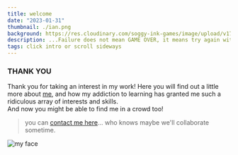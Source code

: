```yaml
---
title: welcome
date: "2023-01-31"
thumbnail: ./ian.png
background: https://res.cloudinary.com/soggy-ink-games/image/upload/v1709873090/intro-ian.png
description: ...Failure does not mean GAME OVER, it means try again with EXPERIENCE
tags: click intro or scroll sideways
---
```


### THANK YOU

Thank you for taking an interest in my work! Here you will find out a little more about [me](../about), and how my addiction to learning has granted me such a ridiculous array of interests and skills.
<br>
And now you might be able to find me in a crowd too!

> you can [contact me here](/contact)... who knows maybe we'll collaborate sometime.

![my face](https://res.cloudinary.com/soggy-ink-games/image/upload/v1675007417/portfolio/anai_gd04vx.jpg)
